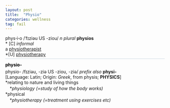 ```yaml
---
layout: post
title:  "Physio"
categories: wellness
tag: fail
---
```

<DIV style="MARGIN: 0px 0px 5px">phys<B>·</B>i<B>·</B>o /ˈfɪziəu US -ziou/ <I>n</I> <I>plural</I> <B>physios</B> <BR>* [C] <I>informal</I> <BR>a <A href="{{ site.baseurl }}/physiotherapist"><U>physiotherapist</U></A><BR>*[U] <A href="{{ site.baseurl }}/physiotherapy"><U>physiotherapy</U></A></DIV>
<DIV style="BORDER-TOP: #c7d4dc 1px solid; PADDING-BOTTOM: 0px; PADDING-TOP: 5px; PADDING-LEFT: 0px; PADDING-RIGHT: 0px"></DIV>
<DIV style="MARGIN: 5px 0px">
<DIV style="WIDTH: 100%">
<DIV style="FLOAT: left; LINE-HEIGHT: normal"></DIV>
<DIV style="WIDTH: 100%; OVERFLOW-X: hidden">
<DIV style="COLOR: #808080; MARGIN: 0px 0px 5px; LINE-HEIGHT: normal"><SPAN style="FONT-SIZE: 10.5pt; COLOR: #000000; LINE-HEIGHT: normal"><B>physio-</B></SPAN> </DIV>
<DIV style="MARGIN: 0px 0px 5px">physio- /fɪziəu, -ziə US -ziou, -ziə/ <I>prefix also</I> <B>physi-</B><BR>[Language: Latin; Origin: <I>Greek</I>, from physis; <B>PHYSICS</B>]<BR>*relating to nature and living things<BR>　*<I>physiology (=study of how the body works)</I> <BR>*physical<BR>　*<I>physiotherapy (=treatment using exercises etc)</I></DIV>
